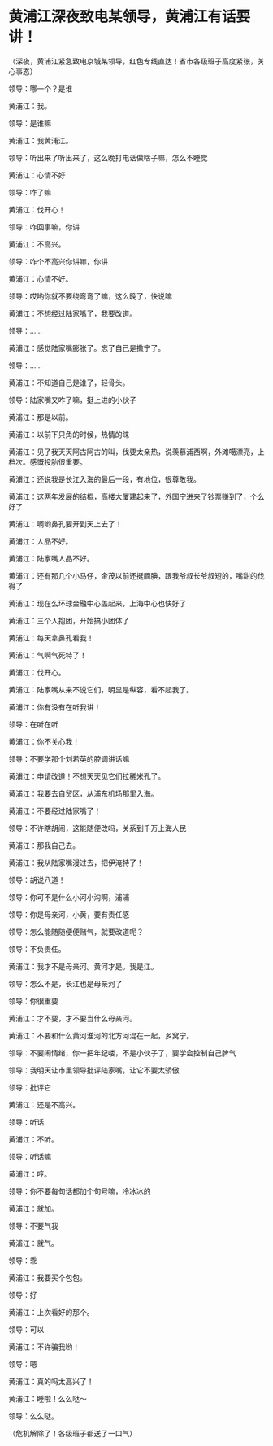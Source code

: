 # 黄浦江深夜致电某领导，黄浦江有话要讲！

（深夜，黄浦江紧急致电京城某领导，红色专线直达！省市各级班子高度紧张，关心事态）  
  
  
领导：哪一个？是谁  
  
黄浦江：我。  
  
领导：是谁嘛  
  
黄浦江：我黄浦江。  
  
领导：听出来了听出来了，这么晚打电话做啥子嘛，怎么不睡觉  
  
黄浦江：心情不好  
  
领导：咋了嘛  
  
黄浦江：伐开心！  
  
领导：咋回事嘛，你讲  
  
黄浦江：不高兴。  
  
领导：咋个不高兴你讲嘛，你讲  
  
黄浦江：心情不好。  
  
领导：哎哟你就不要绕弯弯了嘛，这么晚了，快说嘛  
  
黄浦江：不想经过陆家嘴了，我要改道。  
  
领导：……  
  
黄浦江：感觉陆家嘴膨胀了。忘了自己是撒宁了。  
  
领导：……  
  
黄浦江：不知道自己是谁了，轻骨头。  
  
领导：陆家嘴又咋了嘛，挺上进的小伙子  
  
黄浦江：那是以前。  
  
黄浦江：以前下只角的时候，热情的睐  
  
黄浦江：见了我天天阿古阿古的叫，伐要太亲热，说羡慕浦西啊，外滩噶漂亮，上档次。感慨投胎很重要。  
  
黄浦江：还说我是长江入海的最后一段，有地位，很尊敬我。  
  
黄浦江：这两年发展的结棍，高楼大厦建起来了，外国宁进来了钞票赚到了，个么好了  
  
黄浦江：啊哟鼻孔要开到天上去了！  
  
黄浦江：人品不好。  
  
黄浦江：陆家嘴人品不好。  
  
黄浦江：还有那几个小马仔，金茂以前还挺腼腆，跟我爷叔长爷叔短的，嘴甜的伐得了  
  
黄浦江：现在么环球金融中心盖起来，上海中心也快好了  
  
黄浦江：三个人抱团，开始搞小团体了  
  
黄浦江：每天拿鼻孔看我！  
  
黄浦江：气啊气死特了！  
  
黄浦江：伐开心。  
  
黄浦江：陆家嘴从来不说它们，明显是纵容，看不起我了。  
  
黄浦江：你有没有在听我讲！  
  
领导：在听在听  
  
黄浦江：你不关心我！  
  
领导：不要学那个刘若英的腔调讲话嘛  
  
黄浦江：申请改道！不想天天见它们拉稀米孔了。  
  
黄浦江：我要去自贸区，从浦东机场那里入海。  
  
黄浦江：不要经过陆家嘴了！  
  
领导：不许瞎胡闹，这能随便改吗，关系到千万上海人民  
  
黄浦江：那我自己去。  
  
黄浦江：我从陆家嘴漫过去，把伊淹特了！  
  
领导：胡说八道！  
  
领导：你可不是什么小河小沟啊，浦浦  
  
领导：你是母亲河，小黄，要有责任感  
  
领导：怎么能随随便便赌气，就要改道呢？  
  
领导：不负责任。  
  
黄浦江：我才不是母亲河。黄河才是。我是江。  
  
领导：怎么不是，长江也是母亲河了  
  
领导：你很重要  
  
黄浦江：才不要，才不要当什么母亲河。  
  
黄浦江：不要和什么黄河淮河的北方河混在一起，乡窝宁。  
  
领导：不要闹情绪，你一把年纪喽，不是小伙子了，要学会控制自己脾气  
  
领导：我明天让市里领导批评陆家嘴，让它不要太骄傲  
  
领导：批评它  
  
黄浦江：还是不高兴。  
  
领导：听话  
  
黄浦江：不听。  
  
领导：听话嘛  
  
黄浦江：哼。  
  
领导：你不要每句话都加个句号嘛，冷冰冰的  
  
黄浦江：就加。  
  
领导：不要气我  
  
黄浦江：就气。  
  
领导：乖  
  
黄浦江：我要买个包包。  
  
领导：好  
  
黄浦江：上次看好的那个。  
  
领导：可以  
  
黄浦江：不许骗我哟！  
  
领导：嗯  
  
黄浦江：真的吗太高兴了！  
  
黄浦江：睡啦！么么哒～  
  
领导：么么哒。  
  
  
（危机解除了！各级班子都送了一口气）

